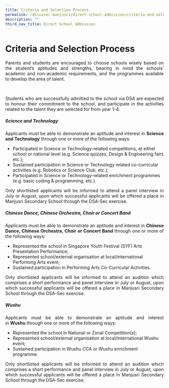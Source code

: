 ```yaml
---
title: Criteria and Selection Process
permalink: /discover-manjusri/direct-school-admission/criteria-and-selection-process/
description: ""
third_nav_title: Direct School Admission
---
```

# **Criteria and Selection Process**

<p style="text-align: justify;">Parents and students are encouraged to choose schools wisely based on the student’s aptitudes and strengths, bearing in mind the schools’ academic and non-academic requirements, and the programmes available to develop the area of talent. </p> 

<p style="text-align: justify;">Students who are successfully admitted to the school via DSA are expected to honour their commitment to the school, and participate in the activities related to the talent they are selected for from year 1-4.  </p>

##### **Science and Technology**

<p style="text-align: justify;">Applicants must be able to demonstrate an aptitude and interest in <b>Science and Technology</b> through one or more of the following ways:</p>

*   Participated in Science or Technology-related competitions, at either school or national level (e.g. Science quizzes, Design & Engineering fairs etc.);
*   Sustained participation in Science or Technology related co-curricular activities (e.g. Robotics or Science Club, etc.);
*   Participated in Science or Technology-related enrichment programmes (e.g. basic coding & programming, etc.).  

<p style="text-align: justify;">Only shortlisted applicants will be informed to attend a panel interview in July or August, upon which successful applicants will be offered a place in Manjusri Secondary School through the DSA-Sec exercise.  </p>

##### **Chinese Dance, Chinese Orchestra, Choir or Concert Band**  

<p style="text-align: justify;">Applicants must be able to demonstrate an aptitude and interest in <b>Chinese Dance, Chinese Orchestra, Choir or Concert Band</b> through one or more of the following ways:  </p>

*   Represented the school in Singapore Youth Festival (SYF) Arts Presentation Performance;
*   Represented school/external organisation at local/international Performing Arts event;
*   Sustained participation in Performing Arts Co-Curricular Activities.

<p style="text-align: justify;">Only shortlisted applicants will be informed to attend an audition which comprises a short performance and panel interview in July or August, upon which successful applicants will be offered a place in Manjusri Secondary School through the DSA-Sec exercise.  </p>
  
##### **Wushu**  

<p style="text-align: justify;">Applicants must be able to demonstrate an aptitude and interest in <b>Wushu</b> through one or more of the following ways:</p>

*   Represented the school in National or Zonal Competition(s);
*   Represented school/external organisation at local/international Wushu event;
*   Sustained participation in Wushu CCA or Wushu enrichment programme.

<p style="text-align: justify;">Only shortlisted applicants will be informed to attend an audition which comprises a short performance and panel interview in July or August, upon which successful applicants will be offered a place in Manjusri Secondary School through the DSA-Sec exercise.</p>